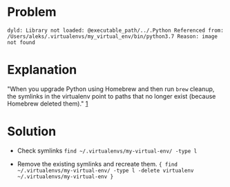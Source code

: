 
# Problem

``dyld: Library not loaded: @executable_path/../.Python
  Referenced from: /Users/aleks/.virtualenvs/my_virtual_env/bin/python3.7
  Reason: image not found``

# Explanation

 "When you upgrade Python using Homebrew and then run `brew` cleanup, the symlinks in the virtualenv point to paths that no longer exist (because Homebrew deleted them)." [1]

# Solution

* Check symlinks
```find ~/.virtualenvs/my-virtual-env/ -type l```

* Remove the existing symlinks and recreate them. 
``{
find ~/.virtualenvs/my-virtual-env/ -type l -delete
virtualenv ~/.virtualenvs/my-virtual-env
} ``

[1]: https://stackoverflow.com/questions/23233252/broken-references-in-virtualenvs